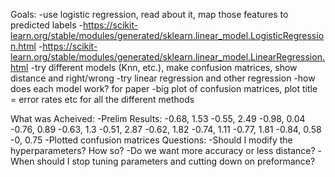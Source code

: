 Goals:
    -use logistic regression, read about it, map those features to predicted labels
        -https://scikit-learn.org/stable/modules/generated/sklearn.linear_model.LogisticRegression.html
        -https://scikit-learn.org/stable/modules/generated/sklearn.linear_model.LinearRegression.html
    -try different models (Knn, etc.), make confusion matrices, show distance and right/wrong
    -try linear regression and other regression
    -how does each model work? for paper
    -big plot of confusion matrices, plot title = error rates etc for all the different methods
    


 What was Acheived:
    -Prelim Results:
     -0.68, 1.53
     -0.55, 2.49
     -0.98, 0.04
     -0.76, 0.89
     -0.63, 1.3
     -0.51, 2.87
     -0.62, 1.82
     -0.74, 1.11
     -0.77, 1.81
     -0.84, 0.58
     -0, 0.75
    -Plotted confusion matrices
Questions:
-Should I modify the hyperparameters? How so?
-Do we want more accuracy or less distance?
-When should I stop tuning parameters and cutting down on preformance?
